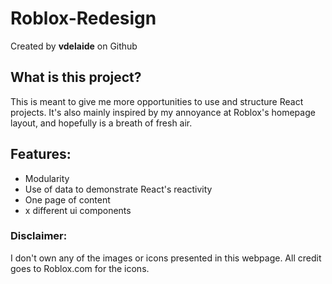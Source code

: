 
# Roblox-Redesign

Created by **vdelaide** on Github

## What is this project?

This is meant to give me more opportunities to use and structure React projects.
It's also mainly inspired by my annoyance at Roblox's homepage layout, and hopefully
is a breath of fresh air.

## Features: 

- Modularity
- Use of data to demonstrate React's reactivity
- One page of content
- x different ui components

### Disclaimer:

I don't own any of the images or icons presented in this
webpage. All credit goes to Roblox.com for the icons.